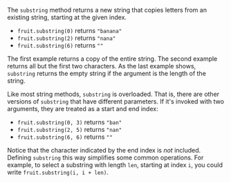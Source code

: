 The `substring` method returns a new string that copies letters from an existing string, starting at the given index.



*  `fruit.substring(0)` returns `"banana"`
*  `fruit.substring(2)` returns `"nana"`
*  `fruit.substring(6)` returns `""`


The first example returns a copy of the entire string.
The second example returns all but the first two characters.
As the last example shows, `substring` returns the empty string if the argument is the length of the string.

Like most string methods, `substring` is overloaded.
That is, there are other versions of `substring` that have different parameters.
If it's invoked with two arguments, they are treated as a start and end index:



*  `fruit.substring(0, 3)` returns `"ban"`
*  `fruit.substring(2, 5)` returns `"nan"`
*  `fruit.substring(6, 6)` returns `""`


Notice that the character indicated by the end index is *not* included.
Defining `substring` this way simplifies some common operations.
For example, to select a substring with length `len`, starting at index `i`, you could write `fruit.substring(i, i + len)`.